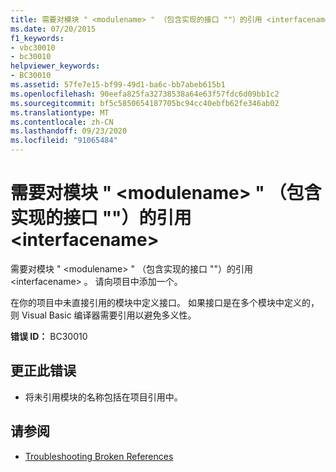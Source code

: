 ```yaml
---
title: 需要对模块 " <modulename> " （包含实现的接口 ""）的引用 <interfacename>
ms.date: 07/20/2015
f1_keywords:
- vbc30010
- bc30010
helpviewer_keywords:
- BC30010
ms.assetid: 57fe7e15-bf99-49d1-ba6c-bb7abeb615b1
ms.openlocfilehash: 90eefa825fa32738538a64e63f57fdc6d09bb1c2
ms.sourcegitcommit: bf5c5850654187705bc94cc40ebfb62fe346ab02
ms.translationtype: MT
ms.contentlocale: zh-CN
ms.lasthandoff: 09/23/2020
ms.locfileid: "91065484"
---
```

# <a name="reference-required-to-module-modulename-containing-the-implemented-interface-interfacename"></a>需要对模块 " \<modulename> " （包含实现的接口 ""）的引用 \<interfacename>

需要对模块 " \<modulename> " （包含实现的接口 ""）的引用 \<interfacename> 。 请向项目中添加一个。  
  
 在你的项目中未直接引用的模块中定义接口。 如果接口是在多个模块中定义的，则 Visual Basic 编译器需要引用以避免多义性。  
  
 **错误 ID：** BC30010  
  
## <a name="to-correct-this-error"></a>更正此错误  
  
- 将未引用模块的名称包括在项目引用中。  
  
## <a name="see-also"></a>请参阅

- [Troubleshooting Broken References](/visualstudio/ide/troubleshooting-broken-references)
